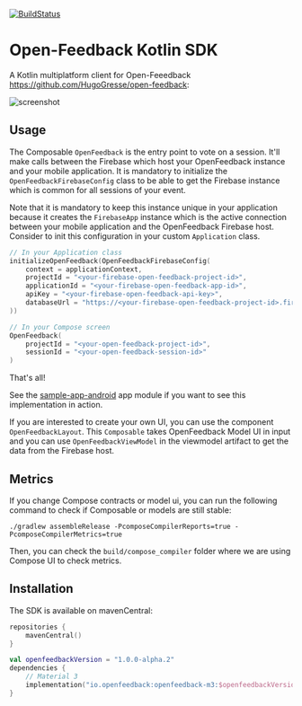 [![BuildStatus](https://github.com/paug/openfeedback-android-sdk/actions/workflows/ci.yaml/badge.svg)](https://github.com/paug/openfeedback-android-sdk/actions/workflows/ci.yaml/badge.svg)

# Open-Feedback Kotlin SDK

A Kotlin multiplatform client for Open-Feeedback https://github.com/HugoGresse/open-feedback:

![screenshot](docs/screenshot.png)

## Usage

The Composable `OpenFeedback` is the entry point to vote on a session. It'll make calls
between the Firebase which host your OpenFeedback instance and your mobile application. It is
mandatory to initialize the `OpenFeedbackFirebaseConfig` class to be able to get the Firebase 
instance which is common for all sessions of your event.

Note that it is mandatory to keep this instance unique in your application because it creates the
`FirebaseApp` instance which is the active connection between your mobile application and the
OpenFeedback Firebase host. Consider to init this configuration in your custom `Application` class.

```kotlin
// In your Application class
initializeOpenFeedback(OpenFeedbackFirebaseConfig(
    context = applicationContext,
    projectId = "<your-firebase-open-feedback-project-id>",
    applicationId = "<your-firebase-open-feedback-app-id>",
    apiKey = "<your-firebase-open-feedback-api-key>",
    databaseUrl = "https://<your-firebase-open-feedback-project-id>.firebaseio.com"
))

// In your Compose screen
OpenFeedback(
    projectId = "<your-open-feedback-project-id>",
    sessionId = "<your-open-feedback-session-id>"
)
```

That's all!

See the [sample-app-android](sample-app/src/main/java/io/openfeedback/android/sample/MainActivity.kt) 
app module if you want to see this implementation in action.

If you are interested to create your own UI, you can use the component `OpenFeedbackLayout`. This
`Composable` takes OpenFeedback Model UI in input and you can use `OpenFeedbackViewModel` in the
viewmodel artifact to get the data from the Firebase host.

## Metrics

If you change Compose contracts or model ui, you can run the following command to check if
Composable or models are still stable:

```shell
./gradlew assembleRelease -PcomposeCompilerReports=true -PcomposeCompilerMetrics=true
```

Then, you can check the `build/compose_compiler` folder where we are using Compose UI to check 
metrics.

## Installation

The SDK is available on mavenCentral:

```kotlin
repositories {
    mavenCentral()
}

val openfeedbackVersion = "1.0.0-alpha.2"
dependencies {
    // Material 3
    implementation("io.openfeedback:openfeedback-m3:$openfeedbackVersion")
}
```
